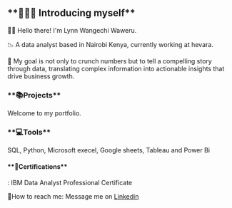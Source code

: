<h2>**🙋🏾‍♀️ Introducing myself**</h2>

👋🏾 Hello there! I'm Lynn Wangechi Waweru.

📉 A data analyst based in Nairobi Kenya, currently working at hevara.

💼 My goal is not only to crunch numbers but to tell a compelling story through data, translating complex information into actionable insights that drive business growth.

<h3>**📚Projects**</h3>

Welcome to my portfolio.

<h3>**💻Tools**</h3>

SQL, Python, Microsoft execel, Google sheets, Tableau and Power Bi


<h4>**📜Certifications**</h4>: IBM Data Analyst Professional Certificate


📩How to reach me: Message me on [Linkedin](https://www.linkedin.com/in/wangechi-waweru-8497881a2/)



